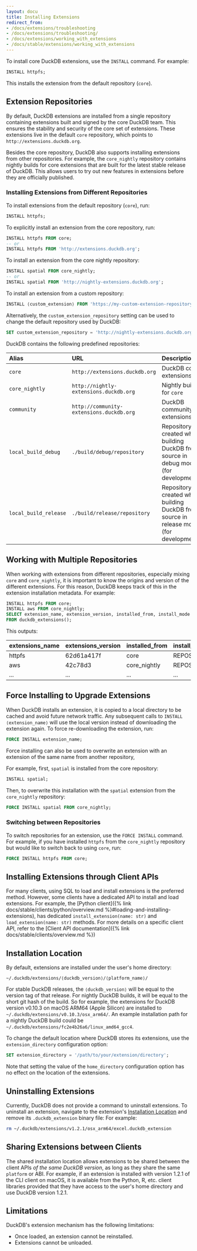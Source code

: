 ```yaml
---
layout: docu
title: Installing Extensions
redirect_from:
- /docs/extensions/troubleshooting
- /docs/extensions/troubleshooting/
- /docs/extensions/working_with_extensions
- /docs/stable/extensions/working_with_extensions
---
```


To install core DuckDB extensions, use the `INSTALL` command.
For example:

```sql
INSTALL httpfs;
```

This installs the extension from the default repository (`core`).

## Extension Repositories

By default, DuckDB extensions are installed from a single repository containing extensions built and signed by the core DuckDB team.
This ensures the stability and security of the core set of extensions.
These extensions live in the default `core` repository, which points to `http://extensions.duckdb.org`.

Besides the core repository, DuckDB also supports installing extensions from other repositories. For example, the `core_nightly` repository contains nightly builds for core extensions
that are built for the latest stable release of DuckDB. This allows users to try out new features in extensions before they are officially published.

### Installing Extensions from Different Repositories

To install extensions from the default repository (`core`), run:

```sql
INSTALL httpfs;
```

To explicitly install an extension from the core repository, run:

```sql
INSTALL httpfs FROM core;
-- or
INSTALL httpfs FROM 'http://extensions.duckdb.org';
```

To install an extension from the core nightly repository:

```sql
INSTALL spatial FROM core_nightly;
-- or
INSTALL spatial FROM 'http://nightly-extensions.duckdb.org';
```

To install an extension from a custom repository:

```sql
INSTALL ⟨custom_extension⟩ FROM 'https://my-custom-extension-repository';
```

Alternatively, the `custom_extension_repository` setting can be used to change the default repository used by DuckDB:

```sql
SET custom_extension_repository = 'http://nightly-extensions.duckdb.org';
```

DuckDB contains the following predefined repositories:

<div class="narrow_tabl"></div>

| Alias                 | URL                                      | Description                                                                            |
|:----------------------|:-----------------------------------------|:---------------------------------------------------------------------------------------|
| `core`                | `http://extensions.duckdb.org`           | DuckDB core extensions                                                                 |
| `core_nightly`        | `http://nightly-extensions.duckdb.org`   | Nightly builds for `core`                                                              |
| `community`           | `http://community-extensions.duckdb.org` | DuckDB community extensions                                                            |
| `local_build_debug`   | `./build/debug/repository`               | Repository created when building DuckDB from source in debug mode (for development)    |
| `local_build_release` | `./build/release/repository`             | Repository created when building DuckDB from source in release mode (for development)  |

## Working with Multiple Repositories

When working with extensions from different repositories, especially mixing `core` and `core_nightly`, it is important to know the origins and version of the different extensions.
For this reason, DuckDB keeps track of this in the extension installation metadata.
For example:

```sql
INSTALL httpfs FROM core;
INSTALL aws FROM core_nightly;
SELECT extension_name, extension_version, installed_from, install_mode
FROM duckdb_extensions();
```

This outputs:

<div class="monospace_table"></div>

| extensions_name | extensions_version | installed_from | install_mode |
|:----------------|:-------------------|:---------------|:-------------|
| httpfs          | 62d61a417f         | core           | REPOSITORY   |
| aws             | 42c78d3            | core_nightly   | REPOSITORY   |
| ...             | ...                | ...            | ...          |

## Force Installing to Upgrade Extensions

When DuckDB installs an extension, it is copied to a local directory to be cached and avoid future network traffic.
Any subsequent calls to `INSTALL ⟨extension_name⟩` will use the local version instead of downloading the extension again. To force re-downloading the extension, run:

```sql
FORCE INSTALL extension_name;
```

Force installing can also be used to overwrite an extension with an extension of the same name from another repository,

For example, first, `spatial` is installed from the core repository:

```sql
INSTALL spatial;
```

Then, to overwrite this installation with the `spatial` extension from the `core_nightly` repository:

```sql
FORCE INSTALL spatial FROM core_nightly;
```

### Switching between Repositories

To switch repositories for an extension, use the `FORCE INSTALL` command.
For example, if you have installed `httpfs` from the `core_nightly` repository but would like to switch back to using `core`, run:

```sql
FORCE INSTALL httpfs FROM core;
```

## Installing Extensions through Client APIs

For many clients, using SQL to load and install extensions is the preferred method. However, some clients have a dedicated
API to install and load extensions. For example, the [Python client]({% link docs/stable/clients/python/overview.md %}#loading-and-installing-extensions), has dedicated `install_extension(name: str)` and `load_extension(name: str)` methods. For more details on a specific client API, refer
to the [Client API documentation]({% link docs/stable/clients/overview.md %})

## Installation Location

By default, extensions are installed under the user's home directory:

```text
~/.duckdb/extensions/⟨duckdb_version⟩/⟨platform_name⟩/
```

For stable DuckDB releases, the `⟨duckdb_version⟩` will be equal to the version tag of that release. For nightly DuckDB builds, it will be equal
to the short git hash of the build. So for example, the extensions for DuckDB version v0.10.3 on macOS ARM64 (Apple Silicon) are installed to `~/.duckdb/extensions/v0.10.3/osx_arm64/`.
An example installation path for a nightly DuckDB build could be `~/.duckdb/extensions/fc2e4b26a6/linux_amd64_gcc4`.

To change the default location where DuckDB stores its extensions, use the `extension_directory` configuration option:

```sql
SET extension_directory = '/path/to/your/extension/directory';
```

Note that setting the value of the `home_directory` configuration option has no effect on the location of the extensions.

## Uninstalling Extensions

Currently, DuckDB does not provide a command to uninstall extensions.
To uninstall an extension, navigate to the extension's [Installation Location](#installation-location) and remove its `.duckdb_extension` binary file:
For example:

```bash
rm ~/.duckdb/extensions/v1.2.1/osx_arm64/excel.duckdb_extension
```

## Sharing Extensions between Clients

The shared installation location allows extensions to be shared between the client APIs _of the same DuckDB version_, as long as they share the same `platform` or ABI. For example, if an extension is installed with version 1.2.1 of the CLI client on macOS, it is available from the Python, R, etc. client libraries provided that they have access to the user's home directory and use DuckDB version 1.2.1.

## Limitations

DuckDB's extension mechanism has the following limitations:

* Once loaded, an extension cannot be reinstalled.
* Extensions cannot be unloaded.
